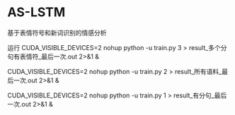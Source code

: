 # AS-LSTM
基于表情符号和新词识别的情感分析

运行
CUDA_VISIBLE_DEVICES=2 nohup python -u train.py 3 > result_多个分句有表情符_最后一次.out 2>&1 &

CUDA_VISIBLE_DEVICES=2 nohup python -u train.py 2 > result_所有语料_最后一次.out 2>&1 &

CUDA_VISIBLE_DEVICES=2 nohup python -u train.py 1 > result_有分句_最后一次.out 2>&1 &
